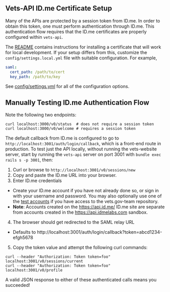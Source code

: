 ## Vets-API ID.me Certificate Setup

Many of the APIs are protected by a session token from ID.me. In order to obtain
this token, one must perform authentication through ID.me. This authentication
flow requires that the ID.me certificates are properly configured within
`vets-api`.

The [README](../../README.md) contains instructions for installing a certificate
that will work for local development. If your setup differs from this, customize
the `config/settings.local.yml` file with suitable configuration. For example,

```yaml
saml:
  cert_path: /path/to/cert
  key_path: /path/to/key
```

See [config/settings.yml](config/settings.yml) for all of the configuration
options.

## Manually Testing ID.me Authentication Flow

Note the following two endpoints:

```
curl localhost:3000/v0/status  # does not require a session token
curl localhost:3000/v0/welcome # requires a session token
```

The default callback from ID.me is configured to go to
`http://localhost:3001/auth/login/callback`, which is a front-end route in
production. To test just the API locally, without running the vets-website
server, start by running the `vets-api` server on port 3001 with
`bundle exec rails s -p 3001`, then:

1. Curl or browse to `http://localhost:3001/v0/sessions/new`
2. Copy and paste the ID.me URL into your browser.
3. Enter ID.me credentials
  - Create your ID.me account if you have not already done so, or sign in with
    your username and password. You may also optionally use one of the
    [test accounts](https://github.com/department-of-veterans-affairs/vets.gov-team/blob/master/Products/Identity/MVI%20Integration/reference_documents/mvi_users_s1a.csv) if you have access to the vets.gov-team repository.
  - **Note**: Accounts created on the https://api.id.me/ ID.me site are
    separate from accounts created in the https://api.idmelabs.com sandbox.
4. The browser should get redirected to the SAML relay URL
  - Defaults to http://localhost:3001/auth/login/callback?token=abcd1234-efgh5678
5. Copy the token value and attempt the following curl commands:

```
curl --header "Authorization: Token token=foo" localhost:3001/v0/sessions/current
curl --header "Authorization: Token token=foo" localhost:3001/v0/profile
```

A valid JSON response to either of these authenticated calls means you succeeded!
